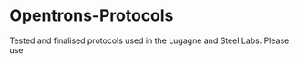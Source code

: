 # Opentrons-Protocols
Tested and finalised protocols used in the Lugagne and Steel Labs. Please use
